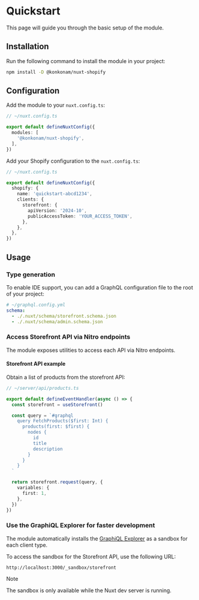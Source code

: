 # Quickstart

This page will guide you through the basic setup of the module.

## Installation

Run the following command to install the module in your project:

```bash
npm install -D @konkonam/nuxt-shopify
```

## Configuration

Add the module to your `nuxt.config.ts`:

```ts
// ~/nuxt.config.ts

export default defineNuxtConfig({
  modules: [
    '@konkonam/nuxt-shopify',
  ],
})
```

Add your Shopify configuration to the `nuxt.config.ts`:

```ts
// ~/nuxt.config.ts

export default defineNuxtConfig({
  shopify: {
    name: 'quickstart-abcd1234',
    clients: {
      storefront: {
        apiVersion: '2024-10',
        publicAccessToken: 'YOUR_ACCESS_TOKEN',
      },
    },
  },
})
```

## Usage

### Type generation
    
To enable IDE support, you can add a GraphQL configuration file to the root of your project:

```yaml
# ~/graphql.config.yml
schema:
  - ./.nuxt/schema/storefront.schema.json
  - ./.nuxt/schema/admin.schema.json
```

### Access Storefront API via Nitro endpoints

The module exposes utilities to access each API via Nitro endpoints.

#### Storefront API example

Obtain a list of products from the storefront API:

```typescript
// ~/server/api/products.ts

export default defineEventHandler(async () => {
  const storefront = useStorefront()

  const query = `#graphql
    query FetchProducts($first: Int) {
      products(first: $first) {
        nodes {
          id
          title
          description
        }
      }
    }
  `

  return storefront.request(query, {
    variables: {
      first: 1,
    },
  })
})
```

### Use the GraphiQL Explorer for faster development

The module automatically installs the [GraphiQL Explorer](https://www.npmjs.com/package/@graphiql/plugin-explorer)
as a sandbox for each client type.

To access the sandbox for the Storefront API, use the following URL:

```
http://localhost:3000/_sandbox/storefront
```

> [!NOTE]
> The sandbox is only available while the Nuxt dev server is running.
